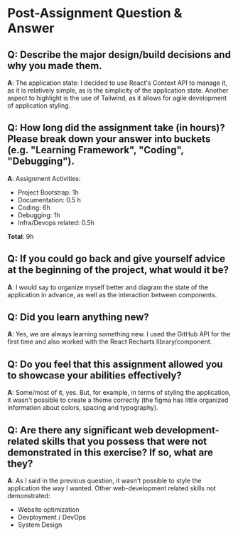 # Post-Assignment Question & Answer

## Q: Describe the major design/build decisions and why you made them.

**A**: The application state: I decided to use React's Context API to manage it, as it is relatively simple, as is the simplicity of the application state. Another aspect to highlight is the use of Tailwind, as it allows for agile development of application styling.

## Q: How long did the assignment take (in hours)? Please break down your answer into buckets (e.g. "Learning Framework", "Coding", "Debugging").

**A**:
Assignment Activities:

- Project Bootstrap: 1h
- Documentation: 0.5 h
- Coding: 6h
- Debugging: 1h
- Infra/Devops related: 0.5h

**Total**: 9h

## Q: If you could go back and give yourself advice at the beginning of the project, what would it be?

**A**: I would say to organize myself better and diagram the state of the application in advance, as well as the interaction between components.

## Q: Did you learn anything new?

**A**: Yes, we are always learning something new. I used the GitHub API for the first time and also worked with the React Recharts library/component.

## Q: Do you feel that this assignment allowed you to showcase your abilities effectively?

**A**: Some/most of it, yes. But, for example, in terms of styling the application, it wasn't possible to create a theme correctly (the figma has little organized information about colors, spacing and typography).

## Q: Are there any significant web development-related skills that you possess that were not demonstrated in this exercise? If so, what are they?

**A**: As I said in the previous question, it wasn't possible to style the application the way I wanted.
Other web-development related skills not demonstrated:
- Website optimization
- Devployment / DevOps
- System Design
